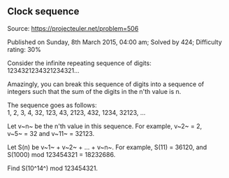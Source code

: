Clock sequence
--------------

Source: https://projecteuler.net/problem=506

Published on Sunday, 8th March 2015, 04:00 am; Solved by 424; Difficulty
rating: 30%

Consider the infinite repeating sequence of digits:\
 1234321234321234321...

Amazingly, you can break this sequence of digits into a sequence of
integers such that the sum of the digits in the n'th value is n.

The sequence goes as follows:\
 1, 2, 3, 4, 32, 123, 43, 2123, 432, 1234, 32123, ...

Let v~n~ be the n'th value in this sequence. For example, v~2~ = 2,
v~5~ = 32 and v~11~ = 32123.

Let S(n) be v~1~ + v~2~ + ... + v~n~. For example, S(11) = 36120, and
S(1000) mod 123454321 = 18232686.

Find S(10^14^) mod 123454321.
